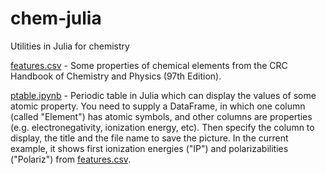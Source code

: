 # chem-julia
Utilities in Julia for chemistry

[features.csv](https://github.com/burubaxair/chem-julia/blob/main/features.csv) - Some properties of chemical elements from the CRC Handbook of Chemistry and Physics (97th Edition).

[ptable.ipynb](https://github.com/burubaxair/chem-julia/blob/main/ptable.ipynb) - Periodic table in Julia which can display the values of some atomic property. You need to supply a DataFrame, in which one column (called "Element") has atomic symbols, and other columns are properties (e.g. electronegativity, ionization energy, etc). Then specify the column to display, the title and the file name to save the picture. In the current example, it shows first ionization energies ("IP") and polarizabilities ("Polariz") from [features.csv](https://github.com/burubaxair/chem-julia/blob/main/features.csv).

